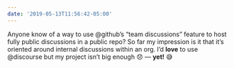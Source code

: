 ```yaml
---
date: '2019-05-13T11:56:42-05:00'
---
```

Anyone know of a way to use @github’s “team discussions” feature to host fully public discussions in a public repo? So far my impression is it that it’s oriented around internal discussions within an org. I’d **love** to use @discourse but my project isn’t big enough 😞 — **yet!** 😅
